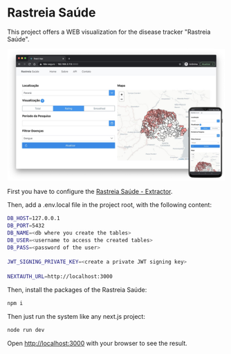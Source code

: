 # Rastreia Saúde

This project offers a WEB visualization for the disease tracker "Rastreia Saúde".

![mainscreen](mainscreen.jpeg)

First you have to configure the [Rastreia Saúde - Extractor](https://github.com/luizhcardim/rastreiasaude-extractor).

Then, add a .env.local file in the project root, with the following content:

```bash 
DB_HOST=127.0.0.1
DB_PORT=5432
DB_NAME=<db where you create the tables>
DB_USER=<username to access the created tables>
DB_PASS=<password of the user>

JWT_SIGNING_PRIVATE_KEY=<create a private JWT signing key>

NEXTAUTH_URL=http://localhost:3000
```

Then, install the packages of the Rastreia Saúde:

```bash
npm i
```

Then just run the system like any next.js project:

```bash
node run dev
```


Open [http://localhost:3000](http://localhost:3000) with your browser to see the result.

